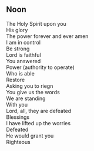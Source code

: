 ## Noon

The Holy Spirit upon you  
His glory  
The power forever and ever amen  
I am in control  
Be strong  
Lord is faithful  
You answered  
Power (authority to operate)  
Who is able  
Restore  
Asking you to riegn  
You give us the words  
We are standing  
With you  
Lord, all, they are defeated  
Blessings  
I have lifted up the worries  
Defeated  
He would grant you  
Righteous  
